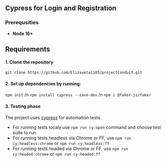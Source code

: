 ## **Cypress for Login and Registration**

### **Prerequsities**

- **Node 16+**

## Requirements

#### 1. Clone the repository

`git clone https://github.com/Elizaveta1105/projectConduit.git`

#### 2. Set up dependencies by running:

`npm init` /n
`npm install cypress --save-dev` /n
`npm i @faker-js/faker`

#### 3. Testing phase
The project uses [cypress](https://www.cypress.io/) for automation tests.

- For running tests localy use `npm run cy:open` command and choose test suite to run
- For running tests headless via Chrome or FF, use `npm run cy:headless:chrome` or `npm run cy:headless:ff`
- For running tests headed via Chrome or FF, use `npm run cy:headed:chrome` or `npm run cy:headed:ff`